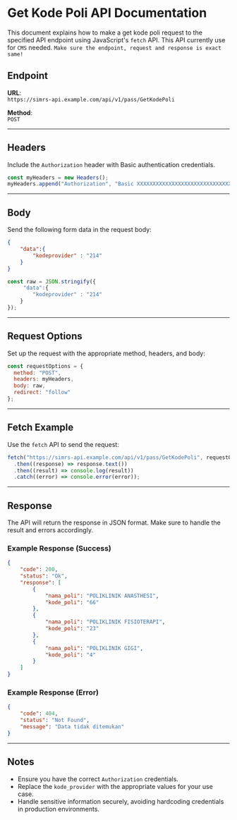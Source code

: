 
# Get Kode Poli API Documentation

This document explains how to make a get kode poli request to the specified API endpoint using JavaScript's `fetch` API. This API currently use for `CMS` needed.
`Make sure the endpoint, request and response is exact same!`

## Endpoint

**URL**:  
`https://simrs-api.example.com/api/v1/pass/GetKodePoli`

**Method**:  
`POST`

---

## Headers

Include the `Authorization` header with Basic authentication credentials.

```javascript
const myHeaders = new Headers();
myHeaders.append("Authorization", "Basic XXXXXXXXXXXXXXXXXXXXXXXXXXXXXX");
```

---

## Body

Send the following form data in the request body:

```json
{
    "data":{
        "kodeprovider" : "214"
    }
}
```

```javascript
const raw = JSON.stringify({
     "data":{
        "kodeprovider" : "214"
    }
});
```

---

## Request Options

Set up the request with the appropriate method, headers, and body:

```javascript
const requestOptions = {
  method: "POST",
  headers: myHeaders,
  body: raw,
  redirect: "follow"
};
```

---

## Fetch Example

Use the `fetch` API to send the request:

```javascript
fetch("https://simrs-api.example.com/api/v1/pass/GetKodePoli", requestOptions)
  .then((response) => response.text())
  .then((result) => console.log(result))
  .catch((error) => console.error(error));
```

---

## Response

The API will return the response in JSON format. Make sure to handle the result and errors accordingly.

### Example Response (Success)
```json
{
    "code": 200,
    "status": "Ok",
    "response": [
        {
            "nama_poli": "POLIKLINIK ANASTHESI",
            "kode_poli": "66"
        },
        {
            "nama_poli": "POLIKLINIK FISIOTERAPI",
            "kode_poli": "23"
        },
        {
            "nama_poli": "POLIKLINIK GIGI",
            "kode_poli": "4"
        }
    ]
}
```

### Example Response (Error)
```json
{
    "code": 404,
    "status": "Not Found",
    "message": "Data tidak ditemukan"
}
```

---

## Notes
- Ensure you have the correct `Authorization` credentials.
- Replace the `kode_provider` with the appropriate values for your use case.
- Handle sensitive information securely, avoiding hardcoding credentials in production environments.
